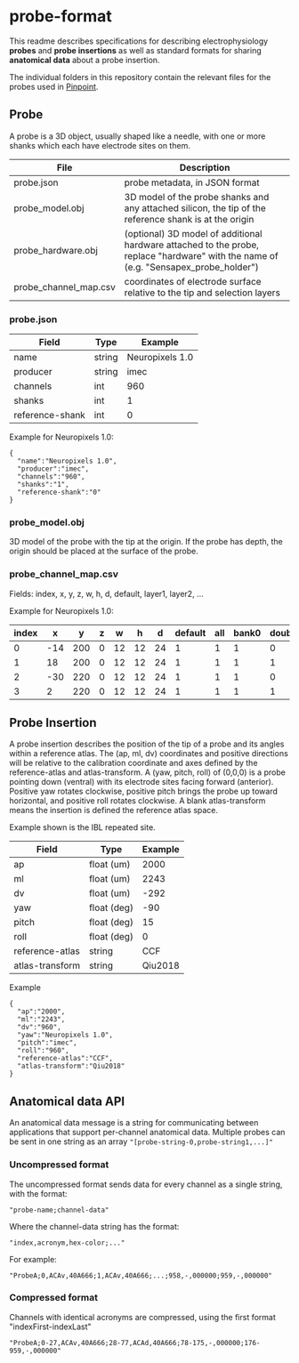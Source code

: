# probe-format

This readme describes specifications for describing electrophysiology **probes** and **probe insertions** as well as standard formats for sharing **anatomical data** about a probe insertion.

The individual folders in this repository contain the relevant files for the probes used in [Pinpoint](https://github.com/virtualBrainLab/pinpoint).

## Probe

A probe is a 3D object, usually shaped like a needle, with one or more shanks which each have electrode sites on them.

File | Description
---|---
probe.json | probe metadata, in JSON format
probe_model.obj | 3D model of the probe shanks and any attached silicon, the tip of the reference shank is at the origin
probe_hardware.obj | (optional) 3D model of additional hardware attached to the probe, replace "hardware" with the name of (e.g. "Sensapex_probe_holder")
probe_channel_map.csv | coordinates of electrode surface relative to the tip and selection layers

### probe.json

Field | Type | Example
---|---|---
name | string | Neuropixels 1.0
producer | string | imec
channels | int | 960
shanks | int | 1
reference-shank | int | 0

Example for Neuropixels 1.0:

```
{
  "name":"Neuropixels 1.0",
  "producer":"imec",
  "channels":"960",
  "shanks":"1",
  "reference-shank":"0"
}
```

### probe_model.obj

3D model of the probe with the tip at the origin. If the probe has depth, the origin should be placed at the surface of the probe.

### probe_channel_map.csv

Fields: index, x, y, z, w, h, d, default, layer1, layer2, ...

Example for Neuropixels 1.0:

| index     | x   | y   | z | w  | h  | d  | default | all | bank0 | double_length |
|-----------|-----|-----|---|----|----|----|---------|-----|-------|---------------|
| 0         | -14 | 200 | 0 | 12 | 12 | 24 | 1       | 1   | 1     | 0             |
| 1         | 18  | 200 | 0 | 12 | 12 | 24 | 1       | 1   | 1     | 1             |
| 2         | -30 | 220 | 0 | 12 | 12 | 24 | 1       | 1   | 1     | 0             |
| 3         | 2   | 220 | 0 | 12 | 12 | 24 | 1       | 1   | 1     | 1             |

## Probe Insertion

A probe insertion describes the position of the tip of a probe and its angles within a reference atlas. The (ap, ml, dv) coordinates and positive directions will be relative to the calibration coordinate and axes defined by the reference-atlas and atlas-transform. A (yaw, pitch, roll) of (0,0,0) is a probe pointing down (ventral) with its electrode sites facing forward (anterior). Positive yaw rotates clockwise, positive pitch brings the probe up toward horizontal, and positive roll rotates clockwise. A blank atlas-transform means the insertion is defined the reference atlas space.

Example shown is the IBL repeated site.

Field | Type | Example
---|---|---
ap | float (um) | 2000
ml | float (um) | 2243
dv | float (um) | -292
yaw | float (deg) | -90
pitch | float (deg) | 15
roll | float (deg) | 0
reference-atlas | string | CCF
atlas-transform | string | Qiu2018

Example

```
{
  "ap":"2000",
  "ml":"2243",
  "dv":"960",
  "yaw":"Neuropixels 1.0",
  "pitch":"imec",
  "roll":"960",
  "reference-atlas":"CCF",
  "atlas-transform":"Qiu2018"
}
```

## Anatomical data API

An anatomical data message is a string for communicating between applications that support per-channel anatomical data. Multiple probes can be sent in one string as an array `"[probe-string-0,probe-string1,...]"`

### Uncompressed format

The uncompressed format sends data for every channel as a single string, with the format:

`"probe-name;channel-data"`

Where the channel-data string has the format:

`"index,acronym,hex-color;..."`

For example:

```
"ProbeA;0,ACAv,40A666;1,ACAv,40A666;...;958,-,000000;959,-,000000"
```

### Compressed format

Channels with identical acronyms are compressed, using the first format "indexFirst-indexLast"

```
"ProbeA;0-27,ACAv,40A666;28-77,ACAd,40A666;78-175,-,000000;176-959,-,000000"
```
